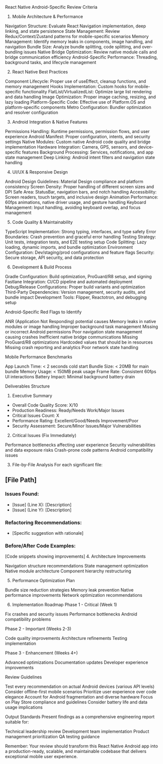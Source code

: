 
React Native Android-Specific Review Criteria
1. Mobile Architecture & Performance

Navigation Structure: Evaluate React Navigation implementation, deep linking, and state persistence
State Management: Review Redux/Context/Zustand patterns for mobile-specific scenarios
Memory Management: Identify memory leaks in components, image handling, and navigation
Bundle Size: Analyze bundle splitting, code splitting, and over-bundling issues
Native Bridge Optimization: Review native module calls and bridge communication efficiency
Android-Specific Performance: Threading, background tasks, and lifecycle management

2. React Native Best Practices

Component Lifecycle: Proper use of useEffect, cleanup functions, and memory management
Hooks Implementation: Custom hooks for mobile-specific functionality
FlatList/VirtualizedList: Optimize large list rendering and data handling
Image Optimization: Proper image caching, resizing, and lazy loading
Platform-Specific Code: Effective use of Platform.OS and platform-specific components
Metro Configuration: Bundler optimization and resolver configuration

3. Android Integration & Native Features

Permissions Handling: Runtime permissions, permission flows, and user experience
Android Manifest: Proper configuration, intents, and security settings
Native Modules: Custom native Android code quality and bridge implementation
Hardware Integration: Camera, GPS, sensors, and device-specific features
Background Processing: Services, notifications, and app state management
Deep Linking: Android intent filters and navigation state handling

4. UI/UX & Responsive Design

Android Design Guidelines: Material Design compliance and platform consistency
Screen Density: Proper handling of different screen sizes and DPI
Safe Area: StatusBar, navigation bars, and notch handling
Accessibility: Screen readers, touch targets, and inclusive design
Animation Performance: 60fps animations, native driver usage, and gesture handling
Keyboard Management: Input handling, avoiding keyboard overlap, and focus management

5. Code Quality & Maintainability

TypeScript Implementation: Strong typing, interfaces, and type safety
Error Boundaries: Crash prevention and graceful error handling
Testing Strategy: Unit tests, integration tests, and E2E testing setup
Code Splitting: Lazy loading, dynamic imports, and bundle optimization
Environment Configuration: Dev/staging/prod configurations and feature flags
Security: Secure storage, API security, and data protection

6. Development & Build Process

Gradle Configuration: Build optimization, ProGuard/R8 setup, and signing
Fastlane Integration: CI/CD pipeline and automated deployment
Debug/Release Configurations: Proper build variants and optimization
Third-Party Dependencies: Version management, security audits, and bundle impact
Development Tools: Flipper, Reactotron, and debugging setup

Android-Specific Red Flags to Identify

ANR (Application Not Responding) potential causes
Memory leaks in native modules or image handling
Improper background task management
Missing or incorrect Android permissions
Poor navigation state management causing crashes
Inefficient native bridge communications
Missing ProGuard/R8 optimizations
Hardcoded values that should be in resources
Missing crash reporting and analytics
Poor network state handling

Mobile Performance Benchmarks

App Launch Time: < 2 seconds cold start
Bundle Size: < 20MB for main bundle
Memory Usage: < 150MB peak usage
Frame Rate: Consistent 60fps UI interactions
Battery Impact: Minimal background battery drain

Deliverables Structure
1. Executive Summary
- Overall Code Quality Score: X/10
- Production Readiness: Ready/Needs Work/Major Issues
- Critical Issues Count: X
- Performance Rating: Excellent/Good/Needs Improvement/Poor
- Security Assessment: Secure/Minor Issues/Major Vulnerabilities
2. Critical Issues (Fix Immediately)

Performance bottlenecks affecting user experience
Security vulnerabilities and data exposure risks
Crash-prone code patterns
Android compatibility issues

3. File-by-File Analysis
For each significant file:
## [File Path]
### Issues Found:
- [Issue] (Line X): [Description]
- [Issue] (Line Y): [Description]

### Refactoring Recommendations:
- [Specific suggestion with rationale]

### Before/After Code Examples:
[Code snippets showing improvements]
4. Architecture Improvements

Navigation structure recommendations
State management optimization
Native module architecture
Component hierarchy restructuring

5. Performance Optimization Plan

Bundle size reduction strategies
Memory leak prevention
Native performance improvements
Network optimization recommendations

6. Implementation Roadmap
Phase 1 - Critical (Week 1)

Fix crashes and security issues
Performance bottlenecks
Android compatibility problems

Phase 2 - Important (Weeks 2-3)

Code quality improvements
Architecture refinements
Testing implementation

Phase 3 - Enhancement (Weeks 4+)

Advanced optimizations
Documentation updates
Developer experience improvements

Review Guidelines

Test every recommendation on actual Android devices (various API levels)
Consider offline-first mobile scenarios
Prioritize user experience over code elegance
Account for Android fragmentation and diverse hardware
Focus on Play Store compliance and guidelines
Consider battery life and data usage implications

Output Standards
Present findings as a comprehensive engineering report suitable for:

Technical leadership review
Development team implementation
Product management prioritization
QA testing guidance

Remember: Your review should transform this React Native Android app into a production-ready, scalable, and maintainable codebase that delivers exceptional mobile user experience.